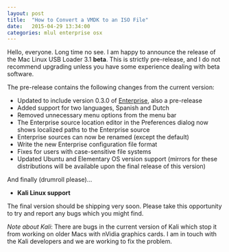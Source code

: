 ```yaml
---
layout: post
title:  "How to Convert a VMDK to an ISO File"
date:   2015-04-29 13:34:00
categories: mlul enterprise osx
---
```

Hello, everyone. Long time no see. I am happy to announce the release of the Mac Linux USB Loader 3.1 **beta**. This is strictly pre-release, and I do not recommend upgrading unless you have some experience dealing with beta software.

The pre-release contains the following changes from the current version:

- Updated to include version 0.3.0 of [Enterprise][1], also a pre-release
- Added support for two languages, Spanish and Dutch
- Removed unnecessary menu options from the menu bar
- The Enterprise source location editor in the Preferences dialog now shows localized paths to the Enterprise source
- Enterprise sources can now be renamed (except the default)
- Write the new Enterprise configuration file format
- Fixes for users with case-sensitive file systems
- Updated Ubuntu and Elementary OS version support (mirrors for these distributions will be available upon the final release of this version)

And finally (drumroll please)...

- **Kali Linux support**

The final version should be shipping very soon. Please take this opportunity to try and report any bugs which you might find.

*Note about Kali*: There are bugs in the current version of Kali which stop it from working on older Macs with nVidia graphics cards. I am in touch with the Kali developers and we are working to fix the problem.

[1]: https://sevenbits.github.io/Enterprise/ "Enterprise"
[2]: https://sevenbits.github.io/contact.html "Contact Me"
[3]: https://sevenbits.github.io/donate.html "Donate to Me"